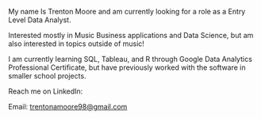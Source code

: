 My name Is Trenton Moore and am currently looking for a role as a Entry Level Data Analyst.

Interested mostly in Music Business applications and Data Science, but am also interested in topics outside of music!

I am currently learning SQL, Tableau, and R through Google Data Analytics Professional Certificate, but have previously worked with the software in smaller school projects.

Reach me on LinkedIn: 

Email: trentonamoore98@gmail.com
